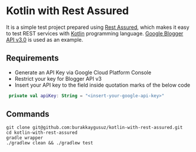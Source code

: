 # Kotlin with Rest Assured

It is a simple test project prepared using [Rest Assured](http://rest-assured.io/), which makes it easy to test REST
services with [Kotlin](https://kotlinlang.org/) programming
language. [Google Blogger API v3.0](https://developers.google.com/blogger/docs/3.0/using) is used as an example.

## Requirements

- Generate an API Key via Google Cloud Platform Console
- Restrict your key for Blogger API v3
- Insert your API key to the field inside quotation marks of the below code

```kotlin
 private val apiKey: String = "<insert-your-google-api-key>"
```

## Commands

```git
git clone git@github.com:burakkaygusuz/kotlin-with-rest-assured.git
cd kotlin-with-rest-assured
gradle wrapper
./gradlew clean && ./gradlew test
```